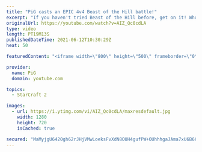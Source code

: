 ```yaml
---
title: "PiG casts an EPIC 4v4 Beast of the Hill battle!"
excerpt: "If you haven't tried Beast of the Hill before, get on it! Whoever can stay on the red dot gets extra income. This 4v4 match was cast on stream during the subathon and was an absolute blast to watch🎤 More Pro SC2 Casts: https://www.youtube.com/playlist?list=PLFUDU8AOevUetBNFfypOKoKcE3BqgZdbt 🐷 Support"
originalUrl: https://youtube.com/watch?v=AIZ_Qc0cdLA
type: video
length: PT19M13S
publishedDateTime: 2021-06-12T10:30:29Z
heat: 50

featuredContent: "<iframe width=\"800\" height=\"500\" frameborder=\"0\" src=\"https://www.youtube.com/embed/AIZ_Qc0cdLA\" allow=\"accelerometer; autoplay; encrypted-media; gyroscope; picture-in-picture\" allowfullscreen></iframe>"

provider:
  name: PiG
  domain: youtube.com

topics:
  - StarCraft 2

images:
  - url: https://i.ytimg.com/vi/AIZ_Qc0cdLA/maxresdefault.jpg
    width: 1280
    height: 720
    isCached: true

secured: "MaMyjgU6420gh62rJHjVMwLoeksFvXdN8OUH4gufPW+OUhhhgaJAma7xU6B66SVhNLrssNHklx+a8pbzyDZg+fNrcEnHQb6ZqxyvHNoI55o6R48cnMKDtmBuvNzahsrTI3IsP9aAEp9opsPUSaseb+bPfAjdQvy7BXgEaxvOIUCrPUrvv2hdj6ZH4H+b0dgbGMulUIG2Q7pE9LTu9A1vPzin4CsqRem4OsrwiDjXVxwbHUJD2SD81G5nAGTr/uXKH5w+nf/NLRdcu62lyKJuX+KrrwcBy16AHycRPhvAj/mdQ4IxBxw1i+eH0T52TV3DUGmtdUQCZKQgWrXKWo4rE4Z6F5fqqmALVZCyLNjKA2i4QqKnbwxvlaBHF0ogBavRG2+RXOK13i+Ojy40rv3Rz8F3K10+r1NkGVt9KbhYitM=;9z338VzxWroZAeQCNUmcng=="
---
```


